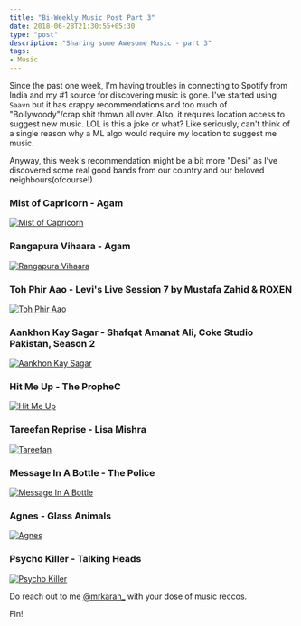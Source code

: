 ```yaml
---
title: "Bi-Weekly Music Post Part 3"
date: 2018-06-28T21:30:55+05:30
type: "post"
description: "Sharing some Awesome Music - part 3"
tags:
- Music
---
```


Since the past one week, I'm having troubles in connecting to Spotify from India and my #1 source for discovering music is gone.<i class="em em-disappointed"></i>
I've started using `Saavn` but it has crappy recommendations and too much of "Bollywoody"/crap shit thrown all over. Also, it requires location access to suggest new
music. LOL is this a joke or what? Like seriously, can't think of a single reason why a ML algo would require my location to suggest me music.

Anyway, this week's recommendation might be a bit more "Desi" as I've discovered some real good bands from our country and our beloved neighbours(ofcourse!)

### Mist of Capricorn - Agam
[![Mist of Capricorn](https://img.youtube.com/vi/zkvNnRjIhPE/0.jpg)](https://www.youtube.com/watch?v=zkvNnRjIhPE)

### Rangapura Vihaara - Agam
[![Rangapura Vihaara](https://img.youtube.com/vi/oESni03J8h8/0.jpg)](https://www.youtube.com/watch?v=oESni03J8h8)

### Toh Phir Aao - Levi's Live Session 7 by Mustafa Zahid & ROXEN
[![Toh Phir Aao](https://img.youtube.com/vi/xbqyLExOeyk/0.jpg)](https://www.youtube.com/watch?v=xbqyLExOeyk)

### Aankhon Kay Sagar - Shafqat Amanat Ali, Coke Studio Pakistan, Season 2
[![Aankhon Kay Sagar](https://img.youtube.com/vi/I7xqX51zqoM/0.jpg)](https://www.youtube.com/watch?v=I7xqX51zqoM)

### Hit Me Up - The PropheC
[![Hit Me Up](https://img.youtube.com/vi/3B14osWIJRM/0.jpg)](https://www.youtube.com/watch?v=3B14osWIJRM)

### Tareefan Reprise - Lisa Mishra
[![Tareefan](https://img.youtube.com/vi/_Uksazt6G2M/0.jpg)](https://www.youtube.com/watch?v=_Uksazt6G2M)

### Message In A Bottle - The Police
[![Message In A Bottle](https://img.youtube.com/vi/MbXWrmQW-OE/0.jpg)](https://www.youtube.com/watch?v=MbXWrmQW-OE)

### Agnes - Glass Animals
[![Agnes](https://img.youtube.com/vi/PhdtdUljThU/0.jpg)](https://www.youtube.com/watch?v=PhdtdUljThU)

### Psycho Killer - Talking Heads
[![Psycho Killer](https://img.youtube.com/vi/2fioGtDPNEk/0.jpg)](https://www.youtube.com/watch?v=2fioGtDPNEk)


Do reach out to me [@mrkaran_](https://twitter.com/mrkaran_) with your dose of music reccos.

Fin!